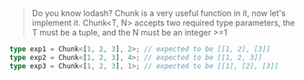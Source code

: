 > Do you know lodash? Chunk is a very useful function in it, now let's implement it. Chunk<T, N> accepts two required type parameters, the T must be a tuple, and the N must be an integer >=1

```ts
type exp1 = Chunk<[1, 2, 3], 2>; // expected to be [[1, 2], [3]]
type exp2 = Chunk<[1, 2, 3], 4>; // expected to be [[1, 2, 3]]
type exp3 = Chunk<[1, 2, 3], 1>; // expected to be [[1], [2], [3]]
```
